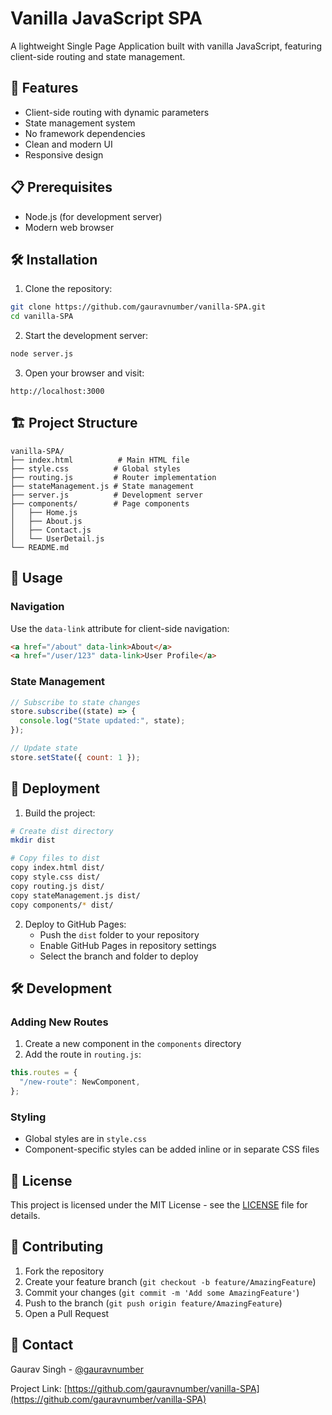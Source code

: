 # Vanilla JavaScript SPA

A lightweight Single Page Application built with vanilla JavaScript, featuring client-side routing and state management.

## 🚀 Features

- Client-side routing with dynamic parameters
- State management system
- No framework dependencies
- Clean and modern UI
- Responsive design

## 📋 Prerequisites

- Node.js (for development server)
- Modern web browser

## 🛠️ Installation

1. Clone the repository:

```bash
git clone https://github.com/gauravnumber/vanilla-SPA.git
cd vanilla-SPA
```

2. Start the development server:

```bash
node server.js
```

3. Open your browser and visit:

```
http://localhost:3000
```

## 🏗️ Project Structure

```
vanilla-SPA/
├── index.html          # Main HTML file
├── style.css          # Global styles
├── routing.js         # Router implementation
├── stateManagement.js # State management
├── server.js          # Development server
├── components/        # Page components
│   ├── Home.js
│   ├── About.js
│   ├── Contact.js
│   └── UserDetail.js
└── README.md
```

## 🎯 Usage

### Navigation

Use the `data-link` attribute for client-side navigation:

```html
<a href="/about" data-link>About</a>
<a href="/user/123" data-link>User Profile</a>
```

### State Management

```javascript
// Subscribe to state changes
store.subscribe((state) => {
  console.log("State updated:", state);
});

// Update state
store.setState({ count: 1 });
```

## 🚀 Deployment

1. Build the project:

```bash
# Create dist directory
mkdir dist

# Copy files to dist
copy index.html dist/
copy style.css dist/
copy routing.js dist/
copy stateManagement.js dist/
copy components/* dist/
```

2. Deploy to GitHub Pages:
   - Push the `dist` folder to your repository
   - Enable GitHub Pages in repository settings
   - Select the branch and folder to deploy

## 🛠️ Development

### Adding New Routes

1. Create a new component in the `components` directory
2. Add the route in `routing.js`:

```javascript
this.routes = {
  "/new-route": NewComponent,
};
```

### Styling

- Global styles are in `style.css`
- Component-specific styles can be added inline or in separate CSS files

## 📝 License

This project is licensed under the MIT License - see the [LICENSE](LICENSE) file for details.

## 👥 Contributing

1. Fork the repository
2. Create your feature branch (`git checkout -b feature/AmazingFeature`)
3. Commit your changes (`git commit -m 'Add some AmazingFeature'`)
4. Push to the branch (`git push origin feature/AmazingFeature`)
5. Open a Pull Request

## 📧 Contact

Gaurav Singh - [@gauravnumber](https://x.com/gauravnumber)

Project Link: [https://github.com/gauravnumber/vanilla-SPA](https://github.com/gauravnumber/vanilla-SPA)
